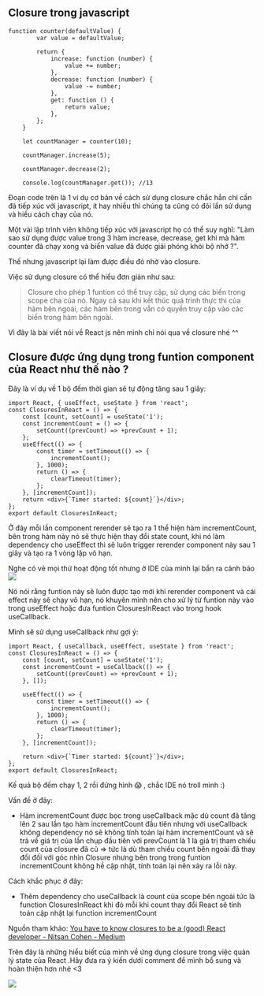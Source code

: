 ## Closure trong javascript

```
function counter(defaultValue) {
        var value = defaultValue;

        return {
            increase: function (number) {
                value += number;
            },
            decrease: function (number) {
                value -= number;
            },
            get: function () {
                return value;
            },
        };
    }

    let countManager = counter(10);

    countManager.increase(5);

    countManager.decrease(2);

    console.log(countManager.get()); //13
```

Đoạn code trên là 1 ví dụ cơ bản về cách sử dụng closure chắc hẳn chỉ cần đã tiếp xúc với javascript, ít hay nhiều thì chúng ta cũng có đôi lần sử dụng và hiểu cách chạy của nó. 

Một vài lập trình viên không tiếp xúc với javascript họ có thể suy nghĩ: "Làm sao sử dụng được value trong 3 hàm increase, decrease, get khi mà hàm counter đã chạy xong và biến value đã được giải phóng khỏi bộ nhớ ?".

Thế nhưng javascript lại làm được điều đó nhờ vào closure.

Việc sử dụng closure có thể hiểu đơn giản như sau:
> Closure cho phép 1 funtion có thể truy cập, sử dụng các biến trong scope cha của nó. Ngay cả sau khi kết thúc quá trình thực thi của hàm bên ngoài, các hàm bên trong vẫn có quyền truy cập vào các biến trong hàm bên ngoài.

Vì đây là bài viết nói về React js nên mình chỉ nói qua về closure  nhé ^^
## Closure được ứng dụng trong funtion component của React như thế nào ?
Đây là ví dụ về 1 bộ đếm thời gian sẽ tự động tăng sau 1 giây:

```
import React, { useEffect, useState } from 'react';
const ClosuresInReact = () => {
    const [count, setCount] = useState('1');
    const incrementCount = () => {
        setCount((prevCount) => +prevCount + 1);
    };
    useEffect(() => {
        const timer = setTimeout(() => {
            incrementCount();
        }, 1000);
        return () => {
            clearTimeout(timer);
        };
    }, [incrementCount]);
    return <div>{`Timer started: ${count}`}</div>;
};
export default ClosuresInReact;
```

Ở đây mỗi lần component rerender sẽ tạo ra 1 thể hiện hàm incrementCount, bên trong hàm này nó sẽ thực hiện thay đổi state count, khi nó làm dependency cho useEffect thì sẽ luôn trigger rerender component này sau 1 giây và tạo ra 1 vòng lặp vô hạn.

Nghe có vẻ mọi thứ hoạt động tốt nhưng ở IDE của mình lại bắn ra cảnh báo
![](https://images.viblo.asia/10a8f90d-62e9-4c14-af58-808ec1a4ff24.jpg)

Nó nói rằng funtion này sẽ luôn được tạo mới khi rerender component và cái effect này sẽ chạy vô hạn, nó khuyên mình nên cho xử lý từ funtion này vào trong useEffect hoặc đưa funtion ClosuresInReact vào trong hook useCallback.

Mình sẽ sử dụng useCallback như gợi ý:
```
import React, { useCallback, useEffect, useState } from 'react';
const ClosuresInReact = () => {
    const [count, setCount] = useState('1');
    const incrementCount = useCallback(() => {
        setCount((prevCount) => +prevCount + 1);
    }, []);

    useEffect(() => {
        const timer = setTimeout(() => {
            incrementCount();
        }, 1000);
        return () => {
            clearTimeout(timer);
        };
    }, [incrementCount]);

    return <div>{`Timer started: ${count}`}</div>;
};
export default ClosuresInReact;
```

Kế quả bộ đếm chạy 1, 2 rồi đứng hình :scream: , chắc IDE nó troll mình :)

Vấn đề ở đây:

- Hàm incrementCount  được bọc trong useCallback mặc dù count đã tăng lên 2 sau lần tạo hàm incrementCount đầu tiên nhưng với useCallback không dependency nó sẽ không tính toán lại hàm incrementCount và sẽ trả về giá trị của lần chụp đầu tiên với prevCount là 1 là giá trị tham chiếu count của closure đã cũ =>  tức là dù tham chiếu count bên ngoài đã thay đổi đối với góc nhìn Closure nhưng bên trong trong funtion incrementCount không hề cập nhật, tính toán lại nên xảy ra lỗi này.

Cách khắc phục ở đây:

- Thêm dependency cho useCallback là count của scope bên ngoài tức là function ClosuresInReact khi đó mỗi khi count thay đổi React sẽ tính toán cập nhật lại function incrementCount

Nguồn tham khảo: [You have to know closures to be a (good) React developer - Nitsan Cohen - Medium](https://nitsancohen770.medium.com/you-have-to-know-closures-to-be-a-good-react-developer-104fc2f6cd70)

Trên đây là những hiểu biết của mình về ứng dụng closure trong việc quản lý state của React .Hãy đưa ra ý kiến dưới comment để mình bổ sung và hoàn thiện hơn nhé <3

![](https://images.viblo.asia/f666ce6f-3159-42f8-90d2-783468d93198.jpg)